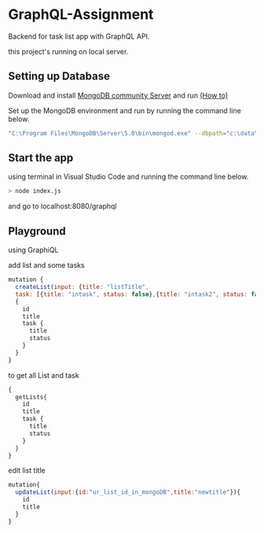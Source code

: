 # GraphQL-Assignment
Backend for task list app with GraphQL API.

this project's running on local server.

## Setting up Database
Download and install [MongoDB community Server](https://www.mongodb.com/try/download/community)
and run [(How to)](https://www.mongodb.com/docs/guides/server/install/)

Set up the MongoDB environment and run by running the command line below.
```bash
"C:\Program Files\MongoDB\Server\5.0\bin\mongod.exe" --dbpath="c:\data\db"
```
## Start the app
using terminal in Visual Studio Code and running the command line below.
```bash
> node index.js
```
and go to localhost:8080/graphql

## Playground
using GraphiQL

add list and some tasks
```js
mutation {
  createList(input: {title: "listTitle", 
  task: [{title: "intask", status: false},{title: "intask2", status: false}]}) 
  {
    id
    title
    task {
      title
      status
    }
  }
}

```

to get all List and task
```js
{
  getLists{
    id
    title
    task {
      title
      status
    }
  }
}
```
edit list title
```js
mutation{
  updateList(input:{id:"ur_list_id_in_mongoDB",title:"newtitle"}){
    id
    title
  }
}
```
